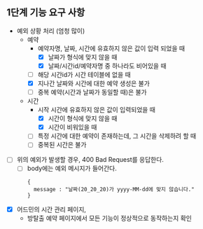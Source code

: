 
## 1단계 기능 요구 사항

- 예외 상황 처리 (엄청 많이)
  - 예약
    - 예약자명, 날짜, 시간에 유효하지 않은 값이 입력 되었을 때
        - [x] 날짜가 형식에 맞지 않을 때 
        - [x] 날짜/시간id/예약자명 중 하나라도 비어있을 때 
    - [ ] 해당 시간id가 시간 테이블에 없을 때
    - [x] 지나간 날짜와 시간에 대한 예약 생성은 불가
    - [ ] 중복 예약(시간과 날짜가 동일할 때)은 불가
  - 시간
    - 시작 시간에 유효하지 않은 값이 입력되었을 때
      - [x] 시간이 형식에 맞지 않을 때
      - [x] 시간이 비워있을 때
    - [ ] 특정 시간에 대한 예약이 존재하는데, 그 시간을 삭제하려 할 때
    - [ ] 중복된 시간은 불가

- [ ] 위의 예외가 발생할 경우, 400 Bad Request를 응답한다.
  - [ ] body에는 예외 메시지가 들어간다.
    ```text
    {
      message : "날짜(20_20_20)가 yyyy-MM-dd에 맞지 않습니다."
    }
    ```

- [x] 어드민의 시간 관리 페이지, 
  - 방탈출 예약 페이지에서 모든 기능이 정상적으로 동작하는지 확인
